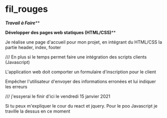 # fil_rouges
*****Travail à Faire*******

********Développer des pages web statiques (HTML/CSS)**********

Je réalise une page d'accueil pour mon projet, en  intégrant du HTML/CSS 
la partie header, index, footer


/// En plus si le temps permet faire une intégration des scripts clients (Javascript)

L'application web doit comporter un formulaire d'inscription pour le client

Empêcher l'utilisateur d'envoyer des informations erronées et lui indiquer les erreurs

/// j'essyerai le finir d'ici le vendredi 15 janvier 2021

Si tu peux m'expliquer le cour du react et jquery. Pour le poo Javascript je traville la dessus en ce moment



